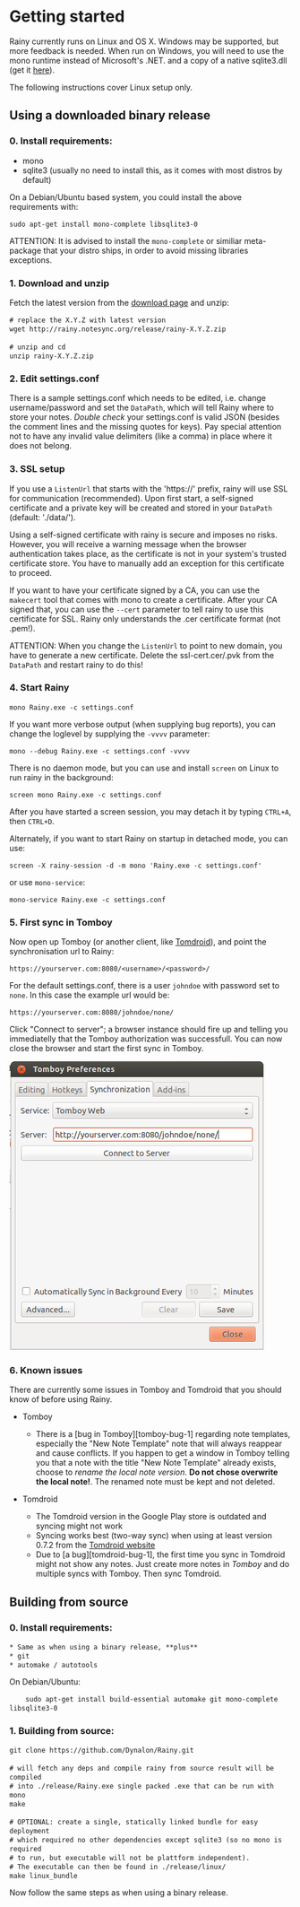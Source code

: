 Getting started
===============

Rainy currently runs on Linux and OS X. Windows may be supported, but more feedback is needed. When run on Windows, you will need to use the mono runtime instead of Microsoft's .NET. and a copy of a native sqlite3.dll (get it [here][sqlite]).

The following instructions cover Linux setup only.

  [sqlite]: http://www.sqlite.org

Using a downloaded binary release
---------------------------------

### 0. Install requirements:
  * mono
  * sqlite3 (usually no need to install this, as it comes with most distros by default)

On a Debian/Ubuntu based system, you could install the above requirements with:

	sudo apt-get install mono-complete libsqlite3-0

ATTENTION: It is advised to install the `mono-complete` or similiar meta-package that your distro ships, in order to avoid missing libraries exceptions.

### 1. Download and unzip

Fetch the latest version from the [download page](DOWNLOAD.md) and unzip:

    # replace the X.Y.Z with latest version
    wget http://rainy.notesync.org/release/rainy-X.Y.Z.zip

    # unzip and cd
    unzip rainy-X.Y.Z.zip

### 2. Edit settings.conf

There is a sample settings.conf which needs to be edited, i.e. change username/password and set the `DataPath`, which will tell Rainy where to store your notes. _Double check_ your settings.conf is valid JSON (besides the comment lines and the missing quotes for keys). Pay special attention not to have any invalid value delimiters (like a comma) in place where it does not belong.

### 3. SSL setup

If you use a `ListenUrl` that starts with the 'https://' prefix, rainy will use SSL for communication (recommended). Upon first start, a self-signed certificate and a private key will be created and stored in your `DataPath` (default: './data/').

Using a self-signed certificate with rainy is secure and imposes no risks. However, you will receive a warning message when the browser authentication takes place, as the certificate is not in your system's trusted certificate store. You have to manually add an exception for this certificate to proceed.

If you want to have your certificate signed by a CA, you can use the `makecert` tool that comes with mono to create a certificate. After your CA signed that, you can use the `--cert` parameter to tell rainy to use this certificate for SSL. Rainy only understands the .cer certificate format (not .pem!).

ATTENTION: When you change the `ListenUrl` to point to new domain, you have to generate a new certificate. Delete the ssl-cert.cer/.pvk from the `DataPath` and restart rainy to do this!

### 4. Start Rainy

    mono Rainy.exe -c settings.conf

If you want more verbose output (when supplying bug reports), you can change the loglevel by supplying the `-vvvv` parameter:

    mono --debug Rainy.exe -c settings.conf -vvvv

There is no daemon mode, but you can use and install `screen` on Linux to run rainy in the background:

    screen mono Rainy.exe -c settings.conf

After you have started a screen session, you may detach it by typing `CTRL+A`, then `CTRL+D`.

Alternately, if you want to start Rainy on startup in detached mode, you can use:

    screen -X rainy-session -d -m mono 'Rainy.exe -c settings.conf'

or use `mono-service`:

    mono-service Rainy.exe -c settings.conf

### 5. First sync in Tomboy

Now open up Tomboy (or another client, like [Tomdroid][tomdroid]), and point the synchronisation url to Rainy:

    https://yourserver.com:8080/<username>/<password>/

For the default settings.conf, there is a user `johndoe` with password set to `none`. In this case the example url would be:

    https://yourserver.com:8080/johndoe/none/

Click "Connect to server"; a browser instance should fire up and telling you immediatelly that the Tomboy authorization was successfull. You can now close the browser and start the first sync in Tomboy.

![](tomboy-url.png "Sample configuration in Tomboy")

### 6. Known issues

There are currently some issues in Tomboy and Tomdroid that you should know of before using Rainy.

* Tomboy
  * There is a [bug in Tomboy][tomboy-bug-1] regarding note templates, especially the "New Note Template" note that will always reappear and cause conflicts. If you happen to get a window in Tomboy telling you that a note with the title "New Note Template" already exists, choose to *rename the local note version*. **Do not chose overwrite the local note!**. The renamed note must be kept and not deleted.

* Tomdroid
  * The Tomdroid version in the Google Play store is outdated and syncing might not work
  * Syncing works best (two-way sync) when using at least version 0.7.2 from the [Tomdroid website][tomdroid]
  * Due to [a bug][tomdroid-bug-1], the first time you sync in Tomdroid might not show any notes. Just create more notes in *Tomboy* and do multiple syncs with Tomboy. Then sync Tomdroid.

  [tomdroid]: https://launchpad.net/tomdroid

Building from source
--------------------

### 0. Install requirements:
    * Same as when using a binary release, **plus**
    * git
    * automake / autotools

On Debian/Ubuntu:
```
	sudo apt-get install build-essential automake git mono-complete libsqlite3-0
```

### 1. Building from source:

	git clone https://github.com/Dynalon/Rainy.git

	# will fetch any deps and compile rainy from source result will be compiled
	# into ./release/Rainy.exe single packed .exe that can be run with mono
	make

	# OPTIONAL: create a single, statically linked bundle for easy deployment
	# which required no other dependencies except sqlite3 (so no mono is required
	# to run, but executable will not be plattform independent).
	# The executable can then be found in ./release/linux/
	make linux_bundle

Now follow the same steps as when using a binary release.

